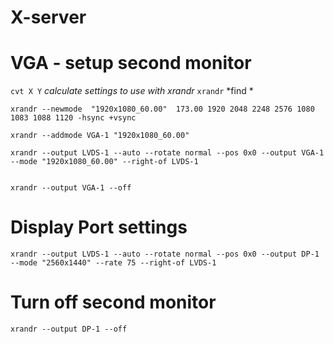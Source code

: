 X-server
========

# VGA - setup second monitor

`cvt X Y`	*calculate settings to use with xrandr*
`xrandr`	*find *
```
xrandr --newmode  "1920x1080_60.00"  173.00 1920 2048 2248 2576 1080 1083 1088 1120 -hsync +vsync

xrandr --addmode VGA-1 "1920x1080_60.00"

xrandr --output LVDS-1 --auto --rotate normal --pos 0x0 --output VGA-1 --mode "1920x1080_60.00" --right-of LVDS-1


xrandr --output VGA-1 --off   
```

# Display Port settings

`xrandr --output LVDS-1 --auto --rotate normal --pos 0x0 --output DP-1 --mode "2560x1440" --rate 75 --right-of LVDS-1`

# Turn off second monitor

`xrandr --output DP-1 --off`